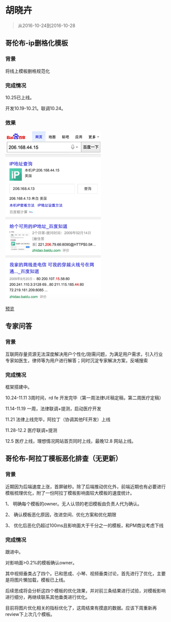 # 胡晓卉

> 从2016-10-24到2016-10-28

## 哥伦布-ip删格化模板

### 背景

将线上模板删格规范化

### 完成情况

10.25已上线。

开发10.19-10.21。联调10.24。

### 效果

<img src="../2016-10-21/img/huxiaohui02/hxh21.png" width="300px">

[预览](https://www.baidu.com/s?word=ip)

## 专家问答

### 背景

互联网存量资源无法深度解决用户个性化/刚需问题，为满足用户需求，引入行业专家如医生，律师等为用户进行解答；同时沉淀专家解决方案，反哺搜索

### 完成情况

框架搭建中。

10.24-11.11  3周时间，rd fe 开发完毕（第一周法律UE稿定稿，第二周医疗定稿）

11.14-11.19  一周，法律联调+提测，启动医疗开发

11.21            法律上线完毕，阿拉丁（协调其他FE开发）上线

11.28-12.2    医疗联调+提测

12.5              医疗上线，理想情况网站首页同时上线，最晚12.8 网站上线。

## 哥伦布-阿拉丁模板恶化排查（无更新）

### 背景

近期因为后端速度上涨，首屏破秒。除了后端推动优化外，前端近期也有必要进行模板梳理优化，附了一份阿拉丁模板影响面较大模板的速度统计。

1、  明确每个模板的owner。无人认领的老旧模板由负责人代为确认。

2、  确认模板恶化原因，改进空间、优化方案和优化期限

3、  优化后恶化仍超过100ms且影响面大于千分之一的模板，和PM商议考虑下线

### 完成情况

跟进中。

对影响面>0.2%的模板确认owner。

其中视频垂类占了四个。已和思成、小琴、视频垂类讨论，首先进行了优化，主要是将图片懒加载，模板已上线。

后续思成将会分析这四个模板的优化效果，并对前三条结果进行试验，对模板影响进行细分，再继续联系其他垂类进行优化。

目前将图片优化相关的指标优化了，这周结束有摸底的数据。应该下周重新再review下上次几个模板。
